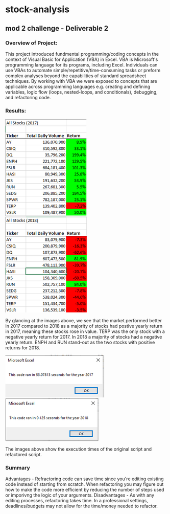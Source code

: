 # stock-analysis
## mod 2 challenge - Deliverable 2
### Overview of Project: 
This project introduced fundmental programming/coding concepts in the context of Visual Basic for Application (VBA) in Excel. VBA is Microsoft's programming language for its programs, including Excel. Individuals can use VBAs to automate simple/repetitive/time-consuming tasks or preform complex analyses beyond the capabilities of standard spreadsheet techniques. By working with VBA we were exposed to concepts that are applicable across programming languages e.g. creating and defining variables, logic flow (loops, nested-loops, and conditionals), debugging, and refactoring code.
### Results:

![2017 performance](https://github.com/gkroebke/stock-analysis/blob/main/All%20Stocks%202017.png)
![2018 performance](https://github.com/gkroebke/stock-analysis/blob/main/All%20Stocks%202018.png)

By glancing at the images above, we see that the market performed better in 2017 compared to 2018 as a majority of stocks had postive yearly return in 2017, meaning these stocks rose in value. TERP was the only stock with a negative yearly return for 2017. In 2018 a majority of stocks had a negative yearly return. ENPH and RUN stand-out as the two stocks with positive returns for 2018.

![2017 execution time](https://github.com/gkroebke/stock-analysis/blob/main/VBA_Challenge_2017.png)
![2018 execution time](https://github.com/gkroebke/stock-analysis/blob/main/VBA_Challenge_2018.png)

The images above show the execution times of the original script and refactored script.

### Summary
Advantages - Refractoring code can save time since you're editing existing code instead of starting from scratch. When refactoring you may figure out how to make the code more efficient by reducing the number of steps used or imporivng the logic of your arguments.
Disadvantages - As with any editing processes, refactoring takes time. In a professional settings, deadlines/budgets may not allow for the time/money needed to refactor. 
